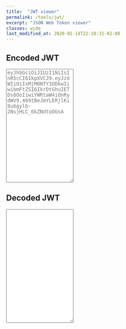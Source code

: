 ```yaml
---
title:  "JWT viewer"
permalink: /tools/jwt/
excerpt: "JSON Web Token viewer"
classes: wide
last_modified_at: 2020-01-14T22:10:31-02:00
---
```

 <div class="left-split">
  <div>
    <h2>Encoded JWT</h2>
    <textarea id="jwt-in" oninput="onJwtInChanged()" rows="20" name="jwt-in" placeholder="eyJhbGciOiJIUzI1NiIsInR5cCI6IkpXVCJ9.eyJzdWIiOiIxMjM0NTY3ODkwIiwibmFtZSI6IkrDtGhuIETDs8OoIiwiYWRtaW4iOnRydWV9.469tBeJmYLERjlKi9u6gylb-2NsjHLC_6kZNdtoOGsA"></textarea>
  </div>
</div>

<div class="right-split">
  <div>
    <h2>Decoded JWT</h2>
    <textarea id="jwt-out" oninput="onJwtOutChanged()" rows="20" name="jwt-out"></textarea>
  </div>
</div>